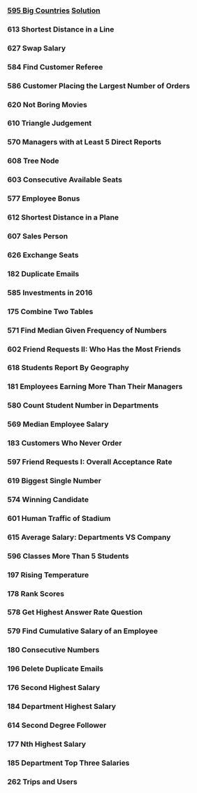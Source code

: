 ### [595	Big Countries](https://leetcode.com/problems/big-countries/description/) [Solution](https://github.com/qw924/practicalSQL/blob/master/leetcode/595BigCountries.md)
### 613	Shortest Distance in a Line 
### 627	Swap Salary  
### 584	Find Customer Referee 
### 586	Customer Placing the Largest Number of Orders 
### 620	Not Boring Movies	
### 610	Triangle Judgement	
### 570	Managers with at Least 5 Direct Reports	
### 608	Tree Node	
### 603	Consecutive Available Seats	
### 577	Employee Bonus	
### 612	Shortest Distance in a Plane	
### 607	Sales Person	
### 626	Exchange Seats	
### 182	Duplicate Emails	
### 585	Investments in 2016	
### 175	Combine Two Tables	
### 571	Find Median Given Frequency of Numbers
### 602	Friend Requests II: Who Has the Most Friends	
### 618	Students Report By Geography
### 181	Employees Earning More Than Their Managers	
### 580	Count Student Number in Departments	
### 569	Median Employee Salary
### 183	Customers Who Never Order	
### 597	Friend Requests I: Overall Acceptance Rate	
### 619	Biggest Single Number	
### 574	Winning Candidate	
### 601	Human Traffic of Stadium
### 615	Average Salary: Departments VS Company
### 596	Classes More Than 5 Students	
### 197	Rising Temperature	
### 178	Rank Scores	
### 578	Get Highest Answer Rate Question	
### 579	Find Cumulative Salary of an Employee
### 180	Consecutive Numbers	
### 196	Delete Duplicate Emails	
### 176	Second Highest Salary	
### 184	Department Highest Salary	
### 614	Second Degree Follower	
### 177	Nth Highest Salary	
### 185	Department Top Three Salaries
### 262	Trips and Users 
